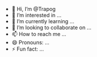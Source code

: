- 👋 Hi, I’m @Trapog
- 👀 I’m interested in ...
- 🌱 I’m currently learning ...
- 💞️ I’m looking to collaborate on ...
- 📫 How to reach me ...
- 😄 Pronouns: ...
- ⚡ Fun fact: ...

<!---
Trapog/Trapog is a ✨ special ✨ repository because its `README.md` (this file) appears on your GitHub profile.
You can click the Preview link to take a look at your changes.
--->
